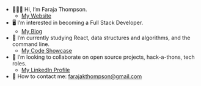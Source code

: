 - 🙋🏽‍♀️ Hi, I’m Faraja Thompson.
    - [My Website](https://faraja17.github.io/my-website/)
- 🖥 I’m interested in becoming a Full Stack Developer.
    - [My Blog](https://hashnode.com/@faraja)
- 🌱 I’m currently studying React, data structures and algorithms, and the command line.
    - [My Code Showcase](https://docs.google.com/presentation/d/e/2PACX-1vRp-uVPPCcOndQ6NlRfaqJMOemg_NphMB_r8ELAO4_dy-YDnRxgYjZ-hxbmXaRJlK8hD-qyX92hG7lf/pub?start=false&loop=false&delayms=60000&slide=id.p)
- 💞️ I’m looking to collaborate on open source projects, hack-a-thons, tech roles.
    - [My LinkedIn Profile](https://www.linkedin.com/in/faraja-thompson-m-ed-70885b8/)
- 📧 How to contact me: farajakthompson@gmail.com
      


<!---
Faraja17/Faraja17 is a ✨ special ✨ repository because its `README.md` (this file) appears on your GitHub profile.
You can click the Preview link to take a look at your changes.
--->

